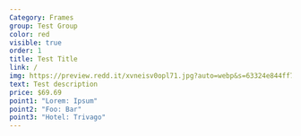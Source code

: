 ```yaml
---
Category: Frames
group: Test Group
color: red
visible: true
order: 1
title: Test Title
link: /
img: https://preview.redd.it/xvneisv0opl71.jpg?auto=webp&s=63324e844ff7a782e4023eb5523780403686814e
text: Test description
price: $69.69
point1: "Lorem: Ipsum"
point2: "Foo: Bar"
point3: "Hotel: Trivago"
---
```

